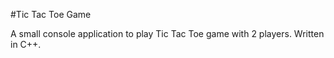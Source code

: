 #Tic Tac Toe Game

A small console application to play Tic Tac Toe game with 2 players.
Written in C++.
